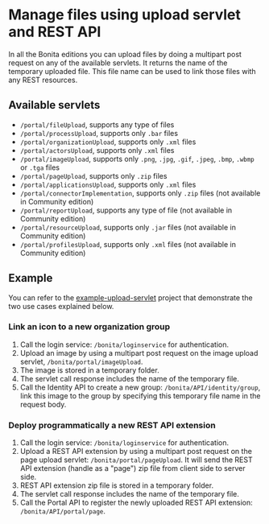 # Manage files using upload servlet and REST API

In all the Bonita editions you can upload files by doing a multipart post request on any of the available servlets.
It returns the name of the temporary uploaded file.
This file name can be used to link those files with any REST resources.

## Available servlets

* `/portal/fileUpload`, supports any type of files
* `/portal/processUpload`, supports only `.bar` files
* `/portal/organizationUpload`, supports only `.xml` files
* `/portal/actorsUpload`, supports only `.xml` files
* `/portal/imageUpload`, supports only `.png`, `.jpg`, `.gif`, `.jpeg`, `.bmp`, `.wbmp` or `.tga` files
* `/portal/pageUpload`, supports only `.zip` files
* `/portal/applicationsUpload`, supports only `.xml` files
* `/portal/connectorImplementation`, supports only `.zip` files (not available in Community edition)
* `/portal/reportUpload`, supports any type of file (not available in Community edition)
* `/portal/resourceUpload`, supports only `.jar` files (not available in Community edition)
* `/portal/profilesUpload`, supports only `.xml` files (not available in Community edition)

## Example

You can refer to the [example-upload-servlet](https://github.com/Bonitasoft-Community/example-upload-sevlet) project that demonstrate the two use cases explained below.


### Link an icon to a new organization group

1. Call the login service: `/bonita/loginservice` for authentication.
1. Upload an image by using a multipart post request on the image upload servlet, `/bonita/portal/imageUpload`.
1. The image is stored in a temporary folder.
1. The servlet call response includes the name of the temporary file.
1. Call the Identity API to create a new group: `/bonita/API/identity/group`, link this image to the group by specifying this temporary file name in the request body.

### Deploy programmatically a new REST API extension

1. Call the login service: `/bonita/loginservice` for authentication.
1. Upload a REST API extension by using a multipart post request on the page upload servlet: `/bonita/portal/pageUpload`. It will send the REST API extension (handle as a "page") zip file from client side to server side.
1. REST API extension zip file is stored in a temporary folder.
1. The servlet call response includes the name of the temporary file.
1. Call the Portal API to register the newly uploaded REST API extension: `/bonita/API/portal/page`.
